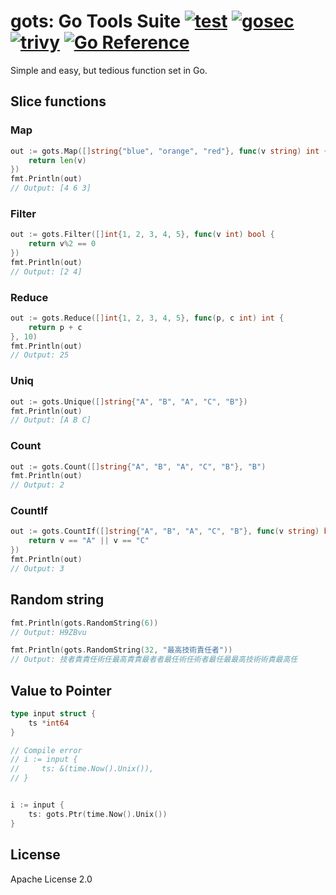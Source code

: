 # gots: Go Tools Suite [![test](https://github.com/m-mizutani/gots/actions/workflows/test.yml/badge.svg)](https://github.com/m-mizutani/gots/actions/workflows/test.yml) [![gosec](https://github.com/m-mizutani/gots/actions/workflows/gosec.yml/badge.svg)](https://github.com/m-mizutani/gots/actions/workflows/gosec.yml) [![trivy](https://github.com/m-mizutani/gots/actions/workflows/trivy.yml/badge.svg)](https://github.com/m-mizutani/gots/actions/workflows/trivy.yml) [![Go Reference](https://pkg.go.dev/badge/github.com/m-mizutani/gots.svg)](https://pkg.go.dev/github.com/m-mizutani/gots)

Simple and easy, but tedious function set in Go.

## Slice functions

### Map

```go
out := gots.Map([]string{"blue", "orange", "red"}, func(v string) int {
    return len(v)
})
fmt.Println(out)
// Output: [4 6 3]
```

### Filter

```go
out := gots.Filter([]int{1, 2, 3, 4, 5}, func(v int) bool {
    return v%2 == 0
})
fmt.Println(out)
// Output: [2 4]
```

### Reduce

```go
out := gots.Reduce([]int{1, 2, 3, 4, 5}, func(p, c int) int {
    return p + c
}, 10)
fmt.Println(out)
// Output: 25
```

### Uniq

```go
out := gots.Unique([]string{"A", "B", "A", "C", "B"})
fmt.Println(out)
// Output: [A B C]
```

### Count

```go
out := gots.Count([]string{"A", "B", "A", "C", "B"}, "B")
fmt.Println(out)
// Output: 2
```

### CountIf

```go
out := gots.CountIf([]string{"A", "B", "A", "C", "B"}, func(v string) bool {
    return v == "A" || v == "C"
})
fmt.Println(out)
// Output: 3
```

## Random string

```go
fmt.Println(gots.RandomString(6))
// Output: H9ZBvu

fmt.Println(gots.RandomString(32, "最高技術責任者"))
// Output: 技者責責任術任最高責責最者者最任術任術者最任最最高技術術責最高任
```

## Value to Pointer

```go
type input struct {
    ts *int64
}

// Compile error
// i := input {
//     ts: &(time.Now().Unix()),
// }


i := input {
    ts: gots.Ptr(time.Now().Unix())
}
```

## License

Apache License 2.0